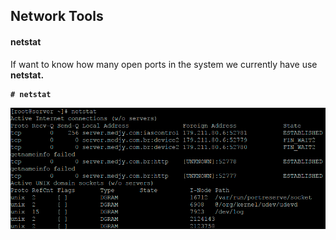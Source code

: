 ## Network Tools

#### netstat
<p>If want to know how many open ports in the system we currently have use <strong>netstat<strong>.</p>

```
# netstat
```

![netstat](https://github.com/ThiagoMartinsdeMelo/Linux/blob/master/img/network/netstat.png)



